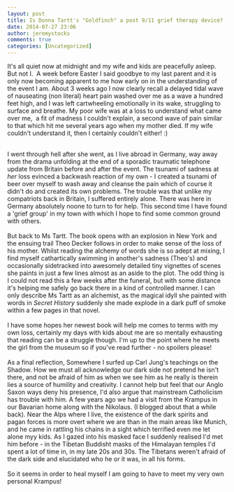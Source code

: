 ```yaml
---
layout: post
title: Is Donna Tartt's "Goldfinch" a post 9/11 grief therapy device?
date: 2014-07-27 23:06
author: jeremystocks
comments: true
categories: [Uncategorized]
---
```

It's all quiet now at midnight and my wife and kids are peacefully asleep. But not I. &nbsp;A week before Easter I said goodbye to my last parent and it is only now becoming apparent to me how early on in the understanding of the event I am. About 3 weeks ago I now clearly recall a delayed tidal wave of nauseating (non literal) heart pain washed over me as a wave a hundred feet high, and I was left cartwheeling emotionally in its wake, struggling to surface and breathe. My poor wife was at a loss to understand what came over me, &nbsp;a fit of madness I couldn't explain, a second wave of pain similar to that which hit me several years ago when my mother died. If my wife couldn't understand it, then I certainly couldn't either! :)&nbsp;<div><br></div><div>I went through hell after she went, as I live abroad in Germany, way away from the drama unfolding at the end of a sporadic traumatic telephone update from Britain before and after the event. The tsunami of sadness at <i>her</i> loss evinced a backwash reaction of my own - I created a tsunami of beer over myself to wash away and cleanse the pain which of course it didn't do and created its own problems. The trouble was that unlike my compatriots back in Britain, I suffered entirely alone. There was here in Germany absolutely noone to turn to for help. This second time I have found a 'grief group' in my town with which I hope to find some common ground with others.</div><div><br></div><div>But back to Ms Tartt. The book opens with an explosion in New York and the ensuing trail Theo Decker follows in order to make sense of the loss of his mother. Whilst reading the alchemy of words she is so adept at mixing, I find myself cathartically swimming in another's sadness (Theo's) and occasionally sidetracked into awesomely detailed tiny vignettes of scenes she paints in just a few lines almost as an aside to the plot. The odd thing is I could not read this a few weeks after the funeral, but with some distance it's helping me safely go back there in a kind of controlled manner. I can only describe Ms Tartt as an alchemist, as the magical idyll she painted with words in <i>Secret History</i> suddenly she made explode in a dark puff of smoke within a few pages in that novel.&nbsp;</div><div><br></div><div>I have some hopes her newest book will help me comes to terms with my own loss, certainly my days with kids about me are so mentally exhausting that reading can be a struggle though. I'm up to the point where he meets the girl from the museum so if you've read further - no spoilers please!</div><div><br></div><div>As a final reflection, Somewhere I surfed up Carl Jung's teachings on the Shadow. How we must all acknowledge our dark side not pretend he isn't there, and not be afraid of him as when we see him as he really is therein lies a source of humility and creativity. I cannot help but feel that our Anglo Saxon ways deny his presence, I'd also argue that mainstream Catholicism has trouble with him. A few years ago we had a visit from the Krampus in our Bavarian home along with the Nikolaus. (I blogged about that a while back). Near the Alps where I live, the existence of the dark spirits and pagan forces is more overt where we are than in the main areas like Munich, and he came in rattling his chains in a sight which terrified even me let alone myy kids. As I gazed into his masked face I suddenly realised I'd met him before - in the Tibetan Buddisht masks of the Himalayan temples I'd spent a lot of time in, in my late 20s and 30s. The Tibetans weren't afraid of the dark side and elucidated who he or it was, in all his forms.</div><div><br></div><div>So it seems in order to heal myself I am going to have to meet my very own personal Krampus!</div>
